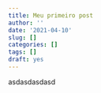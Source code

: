 ```yaml
---
title: Meu primeiro post
author: ''
date: '2021-04-10'
slug: []
categories: []
tags: []
draft: yes
---
```



asdasdasdasd


